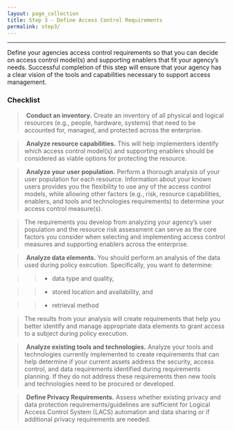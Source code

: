 ```yaml
---
layout: page_collection
title: Step 3 - Define Access Control Requirements
permalink: step3/
---
```

<script src="https://use.fontawesome.com/e20c671b68.js"></script>
-----------------------------------------------------
Define your agencies access control requirements so that you can decide on access control model(s) and supporting enablers that fit your agency’s needs.  Successful completion of this step will ensure that your agency has a clear vision of the tools and capabilities necessary to support access management.


### Checklist

> <i class="fa fa-check-square-o"></i> &nbsp;**Conduct an inventory.** Create an inventory of all physical and logical resources (e.g., people, hardware, systems) that need to be accounted for, managed, and protected across the enterprise.

> <i class="fa fa-check-square-o"></i> &nbsp;**Analyze resource capabilities.** This will help implementers identify which access control model(s) and supporting enablers should be considered as viable options for protecting the resource.

> <i class="fa fa-check-square-o"></i> &nbsp;**Analyze your user population.** Perform a thorough analysis of your user population for each resource. Information about your known users provides you the flexibility to use any of the access control models, while allowing other factors (e.g., risk, resource capabilities, enablers, and tools and technologies requirements) to determine your access control measure(s).

> The requirements you develop from analyzing your agency’s user population and the resource risk assessment can serve as the core factors you consider when selecting and implementing access control measures and supporting enablers across the enterprise.

> <i class="fa fa-check-square-o"></i> &nbsp;**Analyze data elements.** You should perform an analysis of the data used during policy execution.  Specifically, you want to determine:

>> * data type and quality,

>> * stored location and availability, and

>> * retrieval method

> The results from your analysis will create requirements that help you better identify and manage appropriate data elements to grant access to a subject during policy execution.

> <i class="fa fa-check-square-o"></i> &nbsp;**Analyze existing tools and technologies.** Analyze your tools and technologies currently implemented to create requirements that can help determine if your current assets address the security, access control, and data requirements identified during requirements planning.  If they do not address these requirements then new tools and technologies need to be procured or developed.

> <i class="fa fa-check-square-o"></i> &nbsp;**Define Privacy Requirements.** Assess whether existing privacy and data protection requirements/guidelines are sufficient for Logical Access Control System (LACS) automation and data sharing or if additional privacy requirements are needed.
